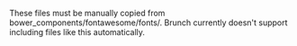These files must be manually copied from bower_components/fontawesome/fonts/. Brunch currently doesn't support including files like this automatically.